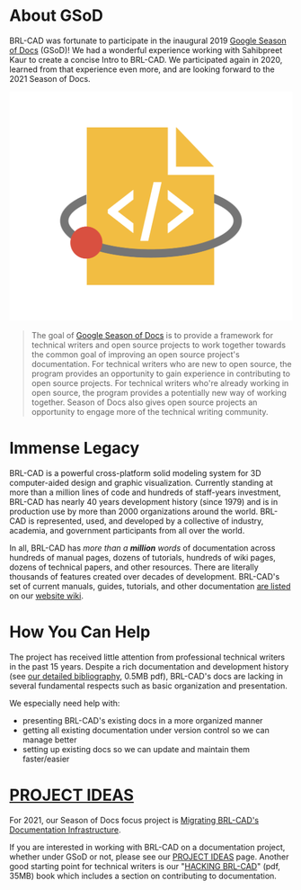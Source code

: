 # About GSoD

BRL-CAD was fortunate to participate in the inaugural 2019 [Google
Season of Docs](https://developers.google.com/season-of-docs/) (GSoD)!
We had a wonderful experience working with Sahibpreet Kaur to create a
concise Intro to BRL-CAD. We participated again in 2020, learned from
that experience even more, and are looking forward to the 2021 Season of
Docs.

![](img/GSoD2019.png)

> The goal of [Google Season of
> Docs](https://developers.google.com/season-of-docs/) is to provide a
> framework for technical writers and open source projects to work
> together towards the common goal of improving an open source project's
> documentation. For technical writers who are new to open source, the
> program provides an opportunity to gain experience in contributing to
> open source projects. For technical writers who're already working in
> open source, the program provides a potentially new way of working
> together. Season of Docs also gives open source projects an
> opportunity to engage more of the technical writing community.

# Immense Legacy

BRL-CAD is a powerful cross-platform solid modeling system for 3D
computer-aided design and graphic visualization. Currently standing at
more than a million lines of code and hundreds of staff-years
investment, BRL-CAD has nearly 40 years development history (since 1979)
and is in production use by more than 2000 organizations around the
world. BRL-CAD is represented, used, and developed by a collective of
industry, academia, and government participants from all over the world.

In all, BRL-CAD has *more than a **million** words* of documentation
across hundreds of manual pages, dozens of tutorials, hundreds of wiki
pages, dozens of technical papers, and other resources. There are
literally thousands of features created over decades of development.
BRL-CAD's set of current manuals, guides, tutorials, and other
documentation [are listed](Documentation.md) on our [website
wiki](Main_page.md).

# How You Can Help

The project has received little attention from professional technical
writers in the past 15 years. Despite a rich documentation and
development history (see [our detailed
bibliography](http://brlcad.org/BRL-CAD_Bibliography.pdf), 0.5MB pdf),
BRL-CAD's docs are lacking in several fundamental respects such as basic
organization and presentation.

We especially need help with:

-   presenting BRL-CAD's existing docs in a more organized manner
-   getting all existing documentation under version control so we can
    manage better
-   setting up existing docs so we can update and maintain them
    faster/easier

# [PROJECT IDEAS](https://brlcad.org/w/index.php?title=Google_Season_of_Docs/Project_Ideas)

For 2021, our Season of Docs focus project is [Migrating BRL-CAD's
Documentation
Infrastructure](Google_Season_of_Docs/Proposal.md).

If you are interested in working with BRL-CAD on a documentation
project, whether under GSoD or not, please see our [PROJECT
IDEAS](https://brlcad.org/w/index.php?title=Google_Season_of_Docs/Project_Ideas)
page. Another good starting point for technical writers is our "[HACKING
BRL-CAD](http://brlcad.org/HACKING_BRL-CAD.pdf)" (pdf, 35MB) book which
includes a section on contributing to documentation.
